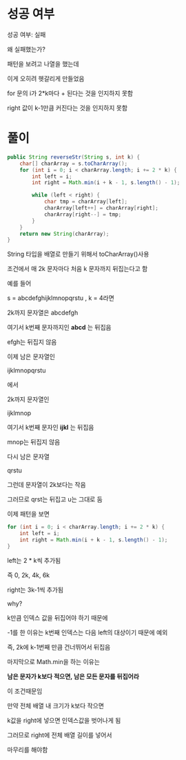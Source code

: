 # 성공 여부

성공 여부: 실패

왜 실패했는가?

패턴을 보려고 나열을 했는데

이게 오히려 헷갈리게 만들었음

for 문의 i가 2*k마다 + 된다는 것을 인지하지 못함   
   
right 값이 k-1만큼 커진다는 것을 인지하지 못함

# 풀이

```java
public String reverseStr(String s, int k) {
    char[] charArray = s.toCharArray();
    for (int i = 0; i < charArray.length; i += 2 * k) {
        int left = i;
        int right = Math.min(i + k - 1, s.length() - 1);

        while (left < right) {
            char tmp = charArray[left];
            charArray[left++] = charArray[right];
            charArray[right--] = tmp;
        }
    }
    return new String(charArray);
}
```

String 타입을 배열로 만들기 위해서 toCharArray()사용

조건에서 매 2k 문자마다 처음 k 문자까지 뒤집는다고 함

예를 들어

s = abcdefghijklmnopqrstu  , k = 4라면

2k까지 문자열은 abcdefgh

여기서 k번째 문자까지인 **abcd** 는 뒤집음

efgh는 뒤집지 않음

이제 남은 문자열인

ijklmnopqrstu

에서

2k까지 문자열인

ijklmnop

여기서 k번째 문자인 **ijkl** 는 뒤집음

mnop는 뒤집지 않음

다시 남은 문자열

qrstu

그런데 문자열이 2k보다는 작음

그러므로 qrst는 뒤집고 u는 그대로 둠

이제 패턴을 보면

```java
for (int i = 0; i < charArray.length; i += 2 * k) {
    int left = i;
    int right = Math.min(i + k - 1, s.length() - 1);
}
```

left는 2 * k씩 추가됨

즉 0, 2k, 4k, 6k

right는 3k-1씩 추가됨

why?

k만큼 인덱스 값을 뒤집어야 하기 때문에

-1를 한 이유는 k번째 인덱스는 다음 left의 대상이기 때문에 예외

즉, 2k에 k-1번째 만큼 건너뛰어서 뒤집음

마지막으로 Math.min을 하는 이유는

**남은 문자가 k보다 적으면, 남은 모든 문자를 뒤집어라**

이 조건때문임

만약 전체 배열 내 크기가 k보다 작으면

k값을 right에 넣으면 인덱스값을 벗어나게 됨

그러므로 right에 전체 배열 길이를 넣어서

마무리를 해야함